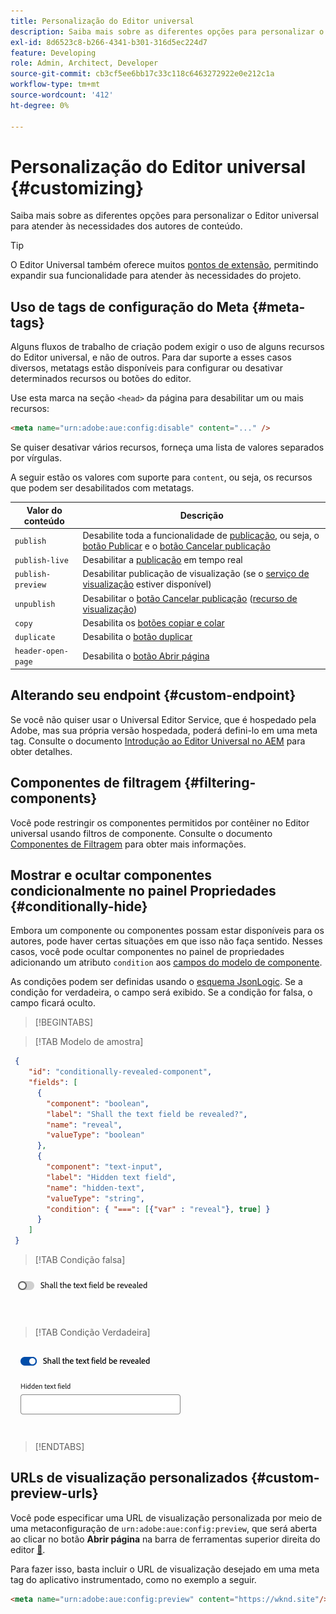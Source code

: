 ```yaml
---
title: Personalização do Editor universal
description: Saiba mais sobre as diferentes opções para personalizar o Editor universal para atender às necessidades dos autores de conteúdo.
exl-id: 8d6523c8-b266-4341-b301-316d5ec224d7
feature: Developing
role: Admin, Architect, Developer
source-git-commit: cb3cf5ee6bb17c33c118c6463272922e0e212c1a
workflow-type: tm+mt
source-wordcount: '412'
ht-degree: 0%

---
```



# Personalização do Editor universal {#customizing}

Saiba mais sobre as diferentes opções para personalizar o Editor universal para atender às necessidades dos autores de conteúdo.

>[!TIP]
>
>O Editor Universal também oferece muitos [pontos de extensão](/help/implementing/universal-editor/extending.md), permitindo expandir sua funcionalidade para atender às necessidades do projeto.

## Uso de tags de configuração do Meta {#meta-tags}

Alguns fluxos de trabalho de criação podem exigir o uso de alguns recursos do Editor universal, e não de outros. Para dar suporte a esses casos diversos, metatags estão disponíveis para configurar ou desativar determinados recursos ou botões do editor.

Use esta marca na seção `<head>` da página para desabilitar um ou mais recursos:

```html
<meta name="urn:adobe:aue:config:disable" content="..." />
```

Se quiser desativar vários recursos, forneça uma lista de valores separados por vírgulas.

A seguir estão os valores com suporte para `content`, ou seja, os recursos que podem ser desabilitados com metatags.

| Valor do conteúdo | Descrição |
|---|---|
| `publish` | Desabilite toda a funcionalidade de [publicação](/help/sites-cloud/authoring/universal-editor/publishing.md), ou seja, o [botão Publicar](/help/sites-cloud/authoring/universal-editor/navigation.md#publish) e o [botão Cancelar publicação](/help/sites-cloud/authoring/universal-editor/navigation.md#ellipsis) |
| `publish-live` | Desabilitar a [publicação](/help/sites-cloud/authoring/universal-editor/publishing.md) em tempo real |
| `publish-preview` | Desabilitar publicação de visualização (se o [serviço de visualização](/help/sites-cloud/authoring/sites-console/previewing-content.md) estiver disponível) |
| `unpublish` | Desabilitar o [botão Cancelar publicação](/help/sites-cloud/authoring/universal-editor/publishing.md#unpublishing-content) ([recurso de visualização](/help/release-notes/universal-editor/preview.md)) |
| `copy` | Desabilita os [botões copiar e colar](/help/sites-cloud/authoring/universal-editor/authoring.md#copy-paste) |
| `duplicate` | Desabilita o [botão duplicar](/help/sites-cloud/authoring/universal-editor/navigation.md#duplicate) |
| `header-open-page` | Desabilita o [botão Abrir página](/help/sites-cloud/authoring/universal-editor/navigation.md#open-page) |

## Alterando seu endpoint {#custom-endpoint}

Se você não quiser usar o Universal Editor Service, que é hospedado pela Adobe, mas sua própria versão hospedada, poderá defini-lo em uma meta tag. Consulte o documento [Introdução ao Editor Universal no AEM](/help/implementing/universal-editor/getting-started.md##configuration-settings) para obter detalhes.

## Componentes de filtragem {#filtering-components}

Você pode restringir os componentes permitidos por contêiner no Editor universal usando filtros de componente. Consulte o documento [Componentes de Filtragem](/help/implementing/universal-editor/filtering.md) para obter mais informações.

## Mostrar e ocultar componentes condicionalmente no painel Propriedades {#conditionally-hide}

Embora um componente ou componentes possam estar disponíveis para os autores, pode haver certas situações em que isso não faça sentido. Nesses casos, você pode ocultar componentes no painel de propriedades adicionando um atributo `condition` aos [campos do modelo de componente](/help/implementing/universal-editor/field-types.md#fields).

As condições podem ser definidas usando o [esquema JsonLogic](https://jsonlogic.com/). Se a condição for verdadeira, o campo será exibido. Se a condição for falsa, o campo ficará oculto.

>[!BEGINTABS]

>[!TAB Modelo de amostra]

```json
 {
    "id": "conditionally-revealed-component",
    "fields": [
      {
        "component": "boolean",
        "label": "Shall the text field be revealed?",
        "name": "reveal",
        "valueType": "boolean"
      },
      {
        "component": "text-input",
        "label": "Hidden text field",
        "name": "hidden-text",
        "valueType": "string",
        "condition": { "===": [{"var" : "reveal"}, true] }
      }
    ]
 }
```

>[!TAB Condição falsa]

![Campo de texto oculto](assets/hidden.png)

>[!TAB Condição Verdadeira]

![Campo de texto mostrado](assets/shown.png)

>[!ENDTABS]

## URLs de visualização personalizados {#custom-preview-urls}

Você pode especificar uma URL de visualização personalizada por meio de uma metaconfiguração de `urn:adobe:aue:config:preview`, que será aberta ao clicar no botão **Abrir página** na barra de ferramentas superior direita do editor [&#128279;](/help/sites-cloud/authoring/universal-editor/navigation.md#universal-editor-toolbar).

Para fazer isso, basta incluir o URL de visualização desejado em uma meta tag do aplicativo instrumentado, como no exemplo a seguir.

```html
<meta name="urn:adobe:aue:config:preview" content="https://wknd.site"/>
```
